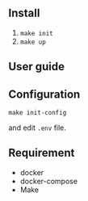 ## Install

1. `make init`
2. `make up`

## User guide



## Configuration

`make init-config`

and edit `.env` file.

## Requirement
- docker
- docker-compose
- Make
